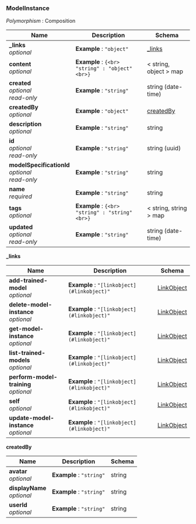
<a name="modelinstance"></a>
### ModelInstance
*Polymorphism* : Composition


|Name|Description|Schema|
|---|---|---|
|**_links**  <br>*optional*|**Example** : `"object"`|[_links](#modelinstance-links)|
|**content**  <br>*optional*|**Example** : `{<br>  "string" : "object"<br>}`|< string, object > map|
|**created**  <br>*optional*  <br>*read-only*|**Example** : `"string"`|string (date-time)|
|**createdBy**  <br>*optional*|**Example** : `"object"`|[createdBy](#modelinstance-createdby)|
|**description**  <br>*optional*|**Example** : `"string"`|string|
|**id**  <br>*optional*  <br>*read-only*|**Example** : `"string"`|string (uuid)|
|**modelSpecificationId**  <br>*optional*  <br>*read-only*|**Example** : `"string"`|string|
|**name**  <br>*required*|**Example** : `"string"`|string|
|**tags**  <br>*optional*|**Example** : `{<br>  "string" : "string"<br>}`|< string, string > map|
|**updated**  <br>*optional*  <br>*read-only*|**Example** : `"string"`|string (date-time)|

<a name="modelinstance-links"></a>
**_links**

|Name|Description|Schema|
|---|---|---|
|**add-trained-model**  <br>*optional*|**Example** : `"[linkobject](#linkobject)"`|[LinkObject](LinkObject.md#linkobject)|
|**delete-model-instance**  <br>*optional*|**Example** : `"[linkobject](#linkobject)"`|[LinkObject](LinkObject.md#linkobject)|
|**get-model-instance**  <br>*optional*|**Example** : `"[linkobject](#linkobject)"`|[LinkObject](LinkObject.md#linkobject)|
|**list-trained-models**  <br>*optional*|**Example** : `"[linkobject](#linkobject)"`|[LinkObject](LinkObject.md#linkobject)|
|**perform-model-training**  <br>*optional*|**Example** : `"[linkobject](#linkobject)"`|[LinkObject](LinkObject.md#linkobject)|
|**self**  <br>*optional*|**Example** : `"[linkobject](#linkobject)"`|[LinkObject](LinkObject.md#linkobject)|
|**update-model-instance**  <br>*optional*|**Example** : `"[linkobject](#linkobject)"`|[LinkObject](LinkObject.md#linkobject)|

<a name="modelinstance-createdby"></a>
**createdBy**

|Name|Description|Schema|
|---|---|---|
|**avatar**  <br>*optional*|**Example** : `"string"`|string|
|**displayName**  <br>*optional*|**Example** : `"string"`|string|
|**userId**  <br>*optional*|**Example** : `"string"`|string|




